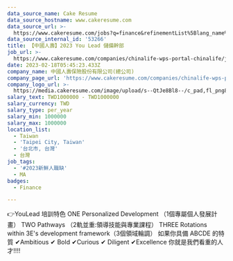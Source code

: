 ```yaml
---
data_source_name: Cake Resume
data_source_hostname: www.cakeresume.com
data_source_url: >-
  https://www.cakeresume.com/jobs?q=finance&refinementList%5Blang_name%5D%5B0%5D=English&refinementList%5Bsalary_type%5D=per_year&range%5Bsalary_range%5D%5Bmin%5D=1000000&page=3
data_source_internal_id: '53266'
title: 【中國人壽】2023 You Lead 儲備幹部
job_url: >-
  https://www.cakeresume.com/companies/chinalife-wps-portal-chinalife/jobs/china-life-2023-you-lead-reserve-cadre
date: 2023-02-18T05:45:23.433Z
company_name: 中國人壽保險股份有限公司(總公司)
company_page_url: 'https://www.cakeresume.com/companies/chinalife-wps-portal-chinalife'
company_logo_url: >-
  https://media.cakeresume.com/image/upload/s--QtJe8Bl8--/c_pad,fl_png8,h_200,w_200/v1676704316/yxh9lvlwvpzneilqpxym.png
salary_text: TWD1000000 - TWD1000000
salary_currency: TWD
salary_type: per_year
salary_min: 1000000
salary_max: 1000000
location_list:
  - Taiwan
  - 'Taipei City, Taiwan'
  - '台北市, 台灣'
  - 台灣
job_tags:
  - '#2023新鮮人職缺'
  - MA
badges:
  - Finance

---
```


👉YouLead 培訓特色 ONE Personalized Development （1個專屬個人發展計畫） TWO Pathways （2軌並重:領導技能與專業課程） THREE Rotations within 3E's development framework（3個領域輪調） 如果你具備 ABCDE 的特質 ✔Ambitious ✔ Bold ✔Curious ✔ Diligent ✔Excellence 你就是我們看重的人才!!!!